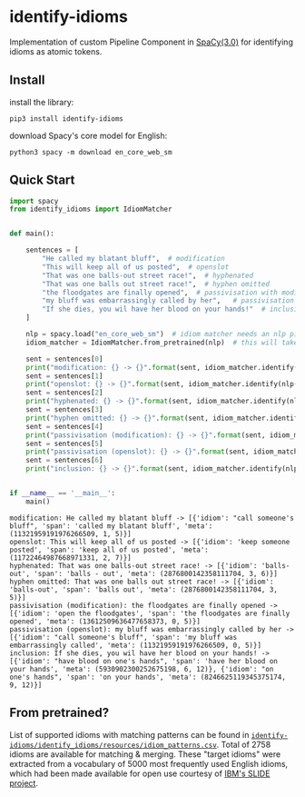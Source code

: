 # identify-idioms

Implementation of custom Pipeline Component in [SpaCy(3.0)](https://nightly.spacy.io) for identifying idioms as atomic tokens.

## Install

install the library:
```
pip3 install identify-idioms
```
download Spacy's core model for English:
```
python3 spacy -m download en_core_web_sm
```

## Quick Start
```python
import spacy
from identify_idioms import IdiomMatcher


def main():

    sentences = [
        "He called my blatant bluff",  # modification
        "This will keep all of us posted",  # openslot
        "That was one balls-out street race!",  # hyphenated
        "That was one balls out street race!",  # hyphen omitted
        "the floodgates are finally opened",  # passivisation with modification
        "my bluff was embarrassingly called by her",   # passivisation with openslot
        "If she dies, you wil have her blood on your hands!"  # inclusion
    ]

    nlp = spacy.load("en_core_web_sm")  # idiom matcher needs an nlp pipeline. Currently supports en_core_web_sm only.
    idiom_matcher = IdiomMatcher.from_pretrained(nlp)  # this will take approx 40 seconds.

    sent = sentences[0]
    print("modification: {} -> {}".format(sent, idiom_matcher.identify(nlp(sent))))  # use the method identify.
    sent = sentences[1]
    print("openslot: {} -> {}".format(sent, idiom_matcher.identify(nlp(sent))))
    sent = sentences[2]
    print("hyphenated: {} -> {}".format(sent, idiom_matcher.identify(nlp(sent))))
    sent = sentences[3]
    print("hyphen omitted: {} -> {}".format(sent, idiom_matcher.identify(nlp(sent))))
    sent = sentences[4]
    print("passivisation (modification): {} -> {}".format(sent, idiom_matcher.identify(nlp(sent))))
    sent = sentences[5]
    print("passivisation (openslot): {} -> {}".format(sent, idiom_matcher.identify(nlp(sent))))
    sent = sentences[6]
    print("inclusion: {} -> {}".format(sent, idiom_matcher.identify(nlp(sent))))


if __name__ == '__main__':
    main()
```
```
modification: He called my blatant bluff -> [{'idiom': "call someone's bluff", 'span': 'called my blatant bluff', 'meta': (11321959191976266509, 1, 5)}]
openslot: This will keep all of us posted -> [{'idiom': 'keep someone posted', 'span': 'keep all of us posted', 'meta': (11722464987668971331, 2, 7)}]
hyphenated: That was one balls-out street race! -> [{'idiom': 'balls-out', 'span': 'balls - out', 'meta': (2876800142358111704, 3, 6)}]
hyphen omitted: That was one balls out street race! -> [{'idiom': 'balls-out', 'span': 'balls out', 'meta': (2876800142358111704, 3, 5)}]
passivisation (modification): the floodgates are finally opened -> [{'idiom': 'open the floodgates', 'span': 'the floodgates are finally opened', 'meta': (13612509636477658373, 0, 5)}]
passivisation (openslot): my bluff was embarrassingly called by her -> [{'idiom': "call someone's bluff", 'span': 'my bluff was embarrassingly called', 'meta': (11321959191976266509, 0, 5)}]
inclusion: If she dies, you wil have her blood on your hands! -> [{'idiom': "have blood on one's hands", 'span': 'have her blood on your hands', 'meta': (5930902300252675198, 6, 12)}, {'idiom': "on one's hands", 'span': 'on your hands', 'meta': (8246625119345375174, 9, 12)}]
```

## From pretrained?
List of supported idioms with matching patterns can be found in [`identify-idioms/identify_idioms/resources/idiom_patterns.csv`](https://github.com/eubinecto/identify-idioms/blob/main/identify_idioms/resources/idiom_patterns.tsv). Total of 2758 idioms are available for
matching & merging. These "target idioms" were extracted from a vocabulary of 5000 most 
frequently used English idioms, which had been made available for open use courtesy of [IBM's SLIDE project](https://developer.ibm.com/exchanges/data/all/sentiment-lexicon-of-idiomatic-expressions/). 
